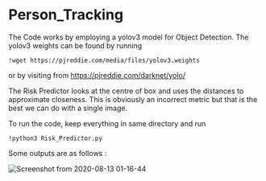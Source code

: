 # Person_Tracking
The Code works by employing a yolov3 model for Object Detection. The yolov3 weights can be found by running  
```
!wget https://pjreddie.com/media/files/yolov3.weights
```
or by visiting from https://pjreddie.com/darknet/yolo/

The Risk Predictor looks at the centre of box and uses the distances to approximate closeness. This is obviously an incorrect metric but that is the best we
can do with a single image.

To run the code, keep everything in same directory and run

```
!python3 Risk_Predictor.py
```

Some outputs are as follows :

![Screenshot from 2020-08-13 01-16-44](https://user-images.githubusercontent.com/56398422/90060955-18dd0600-dd03-11ea-96ff-830c4f001f3f.png)

